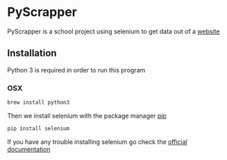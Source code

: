 # PyScrapper

PyScrapper is a school project using selenium to get data out of a [website](https://wits.worldbank.org/CountryProfile/en/Country/FRA/Year/2017/TradeFlow/Export/Partner/by-country/Product/Total)

## Installation

Python 3 is required in order to run this program

### OSX
```bash
brew install python3
```

Then we install selenium with the package manager [pip](https://pip.pypa.io/en/stable/)
```bash
pip install selenium
```

If you have any trouble installing selenium go check the [official documentation](https://selenium-python.readthedocs.io/installation.html)